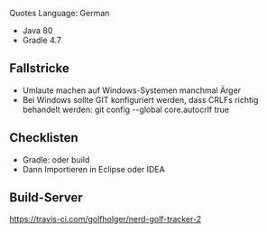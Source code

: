 Quotes Language: German

* Java 80
* Gradle 4.7

## Fallstricke

* Umlaute machen auf Windows-Systemen manchmal Ärger
* Bei Windows sollte GIT konfiguriert werden, dass CRLFs richtig behandelt werden: git config --global core.autocrlf true

## Checklisten

* Gradle: <default> oder build
* Dann Importieren in Eclipse oder IDEA

## Build-Server

https://travis-ci.com/golfholger/nerd-golf-tracker-2
